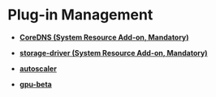 # Plug-in Management<a name="cce_01_0064"></a>

-   **[CoreDNS \(System Resource Add-on, Mandatory\)](coredns-(system-resource-add-on-mandatory).md)**  

-   **[storage-driver \(System Resource Add-on, Mandatory\)](storage-driver-(system-resource-add-on-mandatory).md)**  

-   **[autoscaler](autoscaler.md)**  

-   **[gpu-beta](gpu-beta.md)**  


